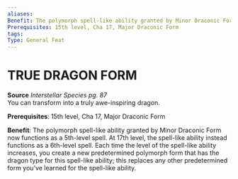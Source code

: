 ```yaml
---
aliases: 
Benefit: The polymorph spell-like ability granted by Minor Draconic Form now functions as a 5th-level spell. At 17th level, the spell-like ability instead functions as a 6th-level spell. Each time the level of the spell-like ability increases, you create a new predetermined polymorph form that has the dragon type for this spell-like ability; this replaces any other predetermined form you’ve learned for the spell-like ability.
Prerequisites: 15th level, Cha 17, Major Draconic Form
tags: 
Type: General Feat
---
```

# TRUE DRAGON FORM
**Source** _Interstellar Species pg. 87_  
You can transform into a truly awe-inspiring dragon.

**Prerequisites**: 15th level, Cha 17, Major Draconic Form

**Benefit**: The polymorph spell-like ability granted by Minor Draconic Form now functions as a 5th-level spell. At 17th level, the spell-like ability instead functions as a 6th-level spell. Each time the level of the spell-like ability increases, you create a new predetermined polymorph form that has the dragon type for this spell-like ability; this replaces any other predetermined form you’ve learned for the spell-like ability.